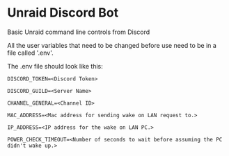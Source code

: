 # Unraid Discord Bot
 Basic Unraid command line controls from Discord


All the user variables that need to be changed before use need to be in a file called '.env'.

The .env file should look like this:

	DISCORD_TOKEN=<Discord Token>

	DISCORD_GUILD=<Server Name>

	CHANNEL_GENERAL=<Channel ID>

	MAC_ADDRESS=<Mac address for sending wake on LAN request to.>

	IP_ADDRESS=<IP address for the wake on LAN PC.>

	POWER_CHECK_TIMEOUT=<Number of seconds to wait before assuming the PC didn't wake up.>
